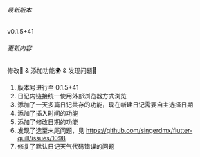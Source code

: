 ###### 最新版本
v0.1.5+41

###### 更新内容

修改📖️ & 添加功能🌍️ & 发现问题🐛

1. 版本号进行至 0.1.5+41
2. 日记内链接统一使用外部浏览器方式浏览
3. 添加了一天多篇日记共存的功能，现在新建日记需要自主选择日期
4. 添加了插入时间的功能
5. 添加了修改日期的功能
6. 发现了选至末尾问题，见 https://github.com/singerdmx/flutter-quill/issues/1098
7. 修复了默认日记天气代码错误的问题
